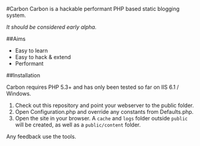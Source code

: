 #Carbon
Carbon is a hackable performant PHP based static blogging system. 

_It should be considered early alpha._

##Aims

* Easy to learn
* Easy to hack & extend
* Performant

##Installation

Carbon requires PHP 5.3+ and has only been tested so far on IIS 6.1 / Windows.

1. Check out this repository and point your webserver to the public folder.
2. Open Configuration.php and override any constants from Defaults.php.
3. Open the site in your browser. A `cache` and `logs` folder outside `public` will be created, as well as a `public/content` folder.


Any feedback use the tools.